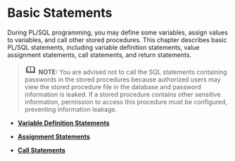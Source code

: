 # Basic Statements<a name="EN-US_TOPIC_0289900467"></a>

During PL/SQL programming, you may define some variables, assign values to variables, and call other stored procedures. This chapter describes basic PL/SQL statements, including variable definition statements, value assignment statements, call statements, and return statements.

>![](public_sys-resources/icon-note.gif) **NOTE:** 
>You are advised not to call the SQL statements containing passwords in the stored procedures because authorized users may view the stored procedure file in the database and password information is leaked. If a stored procedure contains other sensitive information, permission to access this procedure must be configured, preventing information leakage.

-   **[Variable Definition Statements](variable-definition-statements.md)**  

-   **[Assignment Statements](assignment-statements.md)**  

-   **[Call Statements](call-statements.md)**  


